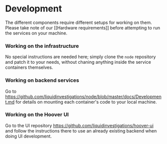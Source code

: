 # Development

The different components require different setups for working on them.
Please take note of our [[Hardware requirements]] before attempting to run the services on your machine.


### Working on the infrastructure

No special instructions are needed here; simply clone the `node` repository and patch it to your needs, without chaning anything inside the service containers themselves.


### Working on backend services

Go to https://github.com/liquidinvestigations/node/blob/master/docs/Development.md for details on mounting each container's code to your local machine.



### Working on the Hoover UI

Go to the UI repository https://github.com/liquidinvestigations/hoover-ui and follow the instructions there to use an already existing backend when doing UI development.

